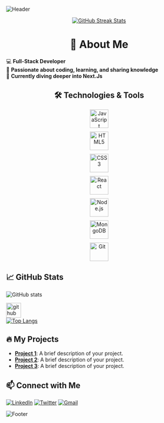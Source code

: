 <!-- Header -->
![Header](https://scontent.xx.fbcdn.net/v/t1.15752-9/448807327_1943378422790961_2583258915239421780_n.png?_nc_cat=101&ccb=1-7&_nc_sid=0024fc&_nc_eui2=AeHBlejKiwm7TjEO8MxFYO8S1vq3j-pxIDvW-reP6nEgO2_PnyoOyvyUo6puZwJM_vMUHqHj_4codYXY6diMcNRL&_nc_ohc=O0BiNm5UOxcQ7kNvgGc1LjG&_nc_ad=z-m&_nc_cid=0&_nc_ht=scontent.xx&oh=03_Q7cD1QH2cD363T4E1W_mCG28eNiTzwhBdaAfrI76XrcTk0ReVg&oe=66AB2B68)

<div align="center">
  <a href="https://git.io/streak-stats">
    <img src="https://github-readme-streak-stats.herokuapp.com/?user=umayermdemon&theme=radical" alt="GitHub Streak Stats">
  </a>
</div>

<div >
  <h1 align="center">🚀 About Me</h1>
  <ul style="list-style: none; padding: 0;">
    <li>💻 <strong>Full-Stack Developer</strong></li>
    <li>🌟 <strong>Passionate about coding, learning, and sharing knowledge</strong></li>
    <li>🌱 <strong>Currently diving deeper into Next.Js</strong></li>
  </ul>
</div>

<div align="center">
  <h2>🛠️ Technologies & Tools</h2>
</div>

<div style="display: grid; grid-template-rows: repeat(2, 1fr); gap: 10px; text-align: center;">
  <div><img src="https://img.shields.io/badge/-000?style=flat&logo=JavaScript&logoColor=F7DF1E" alt="JavaScript" style="width: 50px;"></div>
  <div><img src="https://img.shields.io/badge/-000?style=flat&logo=HTML5&logoColor=E34F26" alt="HTML5" style="width: 50px;"></div>
  <div><img src="https://img.shields.io/badge/-000?style=flat&logo=CSS3&logoColor=1572B6" alt="CSS3" style="width: 50px;"></div>
  <div><img src="https://img.shields.io/badge/-000?style=flat&logo=React&logoColor=61DAFB" alt="React" style="width: 50px;"></div>
  <div><img src="https://img.shields.io/badge/-000?style=flat&logo=Node.js&logoColor=339933" alt="Node.js" style="width: 50px;"></div>
  <div><img src="https://img.shields.io/badge/-000?style=flat&logo=MongoDB&logoColor=47A248" alt="MongoDB" style="width: 50px;"></div>
  <div><img src="https://img.shields.io/badge/-000?style=flat&logo=Git&logoColor=F05032" alt="Git" style="width: 50px;"></div>
</div>

## 📈 GitHub Stats
![GitHub stats](https://github-readme-stats.vercel.app/api?username=umayermdemon&show_icons=true)  

[<img src='https://cdn.jsdelivr.net/npm/simple-icons@3.0.1/icons/github.svg' alt='github' height='40'>](https://github.com/umayermdemon)  
[![Top Langs](https://github-readme-stats.vercel.app/api/top-langs/?username=umayermdemon)](https://github.com/anuraghazra/github-readme-stats)


## 🔥 My Projects
- [**Project 1**](https://github.com/umayermdemon/swift-parcel-client): A brief description of your project.
- [**Project 2**](https://github.com/umayermdemon/artistry-avenue-client): A brief description of your project.
- [**Project 3**](https://github.com/umayermdemon/electro-care-client): A brief description of your project.

## 📫 Connect with Me
[![LinkedIn](https://img.shields.io/badge/LinkedIn-blue?style=flat&logo=linkedin)](https://www.linkedin.com/in/md-emon-miah-3579a621b)
[![Twitter](https://img.shields.io/badge/Twitter-blue?style=flat&logo=twitter)](https://x.com/umayermdemon)
[![Gmail](https://img.shields.io/badge/Gmail-red?style=flat&logo=gmail)](mailto:mamudmdemon@gmail.com)

<!-- Footer -->
![Footer](https://your-image-url.com/footer.png)
